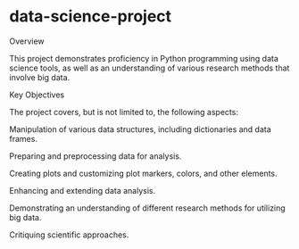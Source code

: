 # data-science-project

Overview

This project demonstrates proficiency in Python programming using data science tools, as well as an understanding of various research methods that involve big data. 

Key Objectives

The project covers, but is not limited to, the following aspects:

Manipulation of various data structures, including dictionaries and data frames.

Preparing and preprocessing data for analysis.

Creating plots and customizing plot markers, colors, and other elements.

Enhancing and extending data analysis.

Demonstrating an understanding of different research methods for utilizing big data.

Critiquing scientific approaches.
